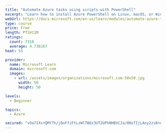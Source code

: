 ```yaml
---
title: "Automate Azure tasks using scripts with PowerShell"
excerpt: "Learn how to install Azure PowerShell on Linux, macOS, or Windows and then connect to Azure and manage your resources."
webUrl: https://docs.microsoft.com/en-us/learn/modules/automate-azure-tasks-with-powershell/
type: course
price: Free
length: PT1H11M
ratings:
  count: 7310
  average: 4.738167
heat: 55

provider:
  name: Microsoft Learn
  domain: microsoft.com
  images:
    - url: /assets/images/organizations/microsoft.com-50x50.jpg
      width: 50
      height: 50

levels:
  - Beginner

topics:
  - Azure

secured: "vOa7IXs+QMY7h/jQoFfiFtLzWlTB8z3UT2UPhNHBVCJa/8NsTIjLAny2zvB+n6r2mURW+Mn3lOWc9Glbk0jIWjagKWylVk1s87eGQFBJLRdJuhzlS+3wySk6Lv2ktOPLBd+FVbmypJQLD5RsmPQmk8DRYbpaz2H18CNHheg5chd6hI4/ISIOVrStbJ5SS7o38o1pgR10VjULo8dRssBvQ6U8FLsKeWZtzaO7lRHGqbKwVl5zlUfRuXRynv/yK8KbHitZgO5VIpFINmMlra7fRuHtpd5+CzZ6tNEtaOi7TVu4UfQrm3fBIqxwZGCrmQiG4NL+i4mvSqtpyrJW1ZWaomWsQNF+Rnpo/coeOv49ZHvztY//QkB4VDuNyCWm55ihL+6KltnGOLIZuKWH2Y0a51vK7wXXDH65ly2oHwOROuo=;lZX8eQmTTweWbGBiPLoP8g=="
---
```


